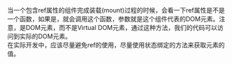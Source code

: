 当一个包含ref属性的组件完成装载(mount)过程的时候，会看一下ref属性是不是一个函数，如果是，就会调用这个函数，参数就是这个组件代表的DOM元素。注意，是DOM元素，而不是Virtual DOM元素，通过这种方法，我们的代码可以访问到实际的DOM元素。  
在实际开发中，应该尽量避免ref的使用，尽量使用状态绑定的方法来获取元素的值。